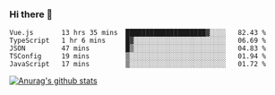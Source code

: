 ### Hi there 👋



<!--
**webB1an/webB1an** is a ✨ _special_ ✨ repository because its `README.md` (this file) appears on your GitHub profile.

Here are some ideas to get you started:

- 🔭 I’m currently working on ...
- 🌱 I’m currently learning ...
- 👯 I’m looking to collaborate on ...
- 🤔 I’m looking for help with ...
- 💬 Ask me about ...
- 📫 How to reach me: ...
- 😄 Pronouns: ...
- ⚡ Fun fact: ...
-->

<!--START_SECTION:waka-->

```text
Vue.js       13 hrs 35 mins  ████████████████████▓░░░░   82.43 %
TypeScript   1 hr 6 mins     █▓░░░░░░░░░░░░░░░░░░░░░░░   06.69 %
JSON         47 mins         █▒░░░░░░░░░░░░░░░░░░░░░░░   04.83 %
TSConfig     19 mins         ▒░░░░░░░░░░░░░░░░░░░░░░░░   01.94 %
JavaScript   17 mins         ▒░░░░░░░░░░░░░░░░░░░░░░░░   01.72 %
```

<!--END_SECTION:waka-->


[![Anurag's github stats](https://github-readme-stats.vercel.app/api?username=webB1an&show_icons=true&theme=radical)](https://github.com/anuraghazra/github-readme-stats)

